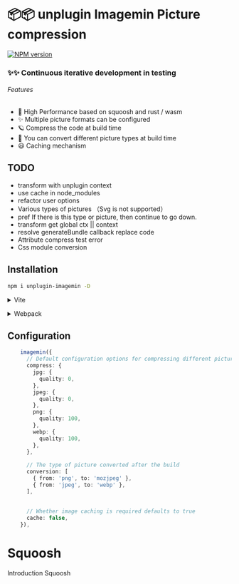 # 📦📦 unplugin Imagemin Picture compression

[![NPM version](https://img.shields.io/npm/v/unplugin-imagemin?color=a1b858&label=)](https://www.npmjs.com/package/unplugin-imagemin)

### ✨✨ Continuous iterative development in testing

###### Features

- 🦾 High Performance based on squoosh and rust / wasm
- ✨ Multiple picture formats can be configured
- 🪐 Compress the code at build time
- 🌈 You can convert different picture types at build time
- 😃 Caching mechanism

## TODO

- transform with unplugin context
- use cache in node_modules
- refactor user options
- Various types of pictures （Svg is not supported）
- pref If there is this type or picture, then continue to go down.
- transform get global ctx || context
- resolve generateBundle callback replace code
- Attribute compress test error
- Css module conversion
## Installation

```bash
npm i unplugin-imagemin -D
```

<details>
<summary>Vite</summary><br>

```ts
import { defineConfig } from 'vite';
import vue from '@vitejs/plugin-vue';
import imagemin from 'unplugin-imagemin/vite';
import path from 'path';
// https://vitejs.dev/config/
export default defineConfig({
  resolve: {
    alias: {
      '~/': `${path.resolve(__dirname, 'src')}/`,
      '@/': `${path.resolve(__dirname, 'src')}/`,
    },
  },
  plugins: [
    vue(),
    imagemin(),
  ],
});

```

<br></details>

<details>
<summary>Webpack</summary><br>

```ts
// webpack.config.js
module.exports = {
  /* ... */
  plugins: [
    require('imagemin/webpack')({ /* options */ }),
  ],
}
```

<br></details>

## Configuration

```ts
    imagemin({
      // Default configuration options for compressing different pictures
      compress: {
        jpg: {
          quality: 0,
        },
        jpeg: {
          quality: 0,
        },
        png: {
          quality: 100,
        },
        webp: {
          quality: 100,
        },
      },
      
      // The type of picture converted after the build
      conversion: [
        { from: 'png', to: 'mozjpeg' },
        { from: 'jpeg', to: 'webp' },
      ],
      
      
      // Whether image caching is required defaults to true
      cache: false,
    }),
```

#  Squoosh

Introduction Squoosh

